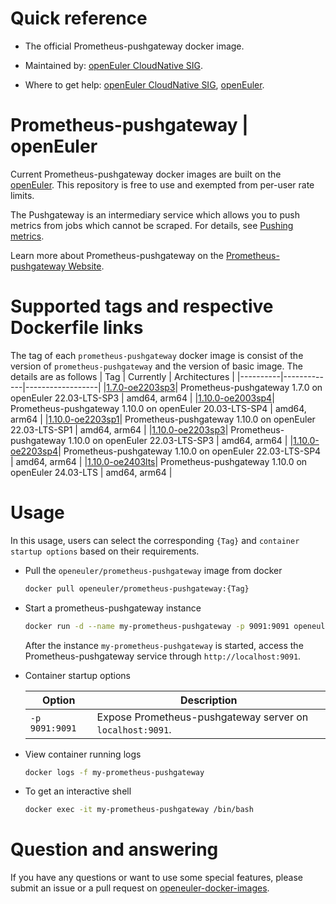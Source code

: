 # Quick reference

- The official Prometheus-pushgateway docker image.

- Maintained by: [openEuler CloudNative SIG](https://gitee.com/openeuler/cloudnative).

- Where to get help: [openEuler CloudNative SIG](https://gitee.com/openeuler/cloudnative), [openEuler](https://gitee.com/openeuler/community).

# Prometheus-pushgateway | openEuler
Current Prometheus-pushgateway docker images are built on the [openEuler](https://repo.openeuler.org/). This repository is free to use and exempted from per-user rate limits.

The Pushgateway is an intermediary service which allows you to push metrics from jobs which cannot be scraped. For details, see [Pushing metrics](https://prometheus.io/docs/instrumenting/pushing/).

Learn more about Prometheus-pushgateway on the [Prometheus-pushgateway Website](https://prometheus.io/docs/practices/pushing/).

# Supported tags and respective Dockerfile links
The tag of each `prometheus-pushgateway` docker image is consist of the version of `prometheus-pushgateway` and the version of basic image. The details are as follows
|    Tag   |  Currently  |   Architectures  |
|----------|-------------|------------------|
|[1.7.0-oe2203sp3](https://gitee.com/openeuler/openeuler-docker-images/blob/master/Cloud/prometheus-pushgateway/1.7.0/22.03-lts-sp3/Dockerfile)| Prometheus-pushgateway 1.7.0 on openEuler 22.03-LTS-SP3 | amd64, arm64 |
|[1.10.0-oe2003sp4](https://gitee.com/openeuler/openeuler-docker-images/blob/master/Cloud/prometheus-pushgateway/1.10.0/20.03-lts-sp4/Dockerfile)| Prometheus-pushgateway 1.10.0 on openEuler 20.03-LTS-SP4 | amd64, arm64 |
|[1.10.0-oe2203sp1](https://gitee.com/openeuler/openeuler-docker-images/blob/master/Cloud/prometheus-pushgateway/1.10.0/22.03-lts-sp1/Dockerfile)| Prometheus-pushgateway 1.10.0 on openEuler 22.03-LTS-SP1 | amd64, arm64 |
|[1.10.0-oe2203sp3](https://gitee.com/openeuler/openeuler-docker-images/blob/master/Cloud/prometheus-pushgateway/1.10.0/22.03-lts-sp3/Dockerfile)| Prometheus-pushgateway 1.10.0 on openEuler 22.03-LTS-SP3 | amd64, arm64 |
|[1.10.0-oe2203sp4](https://gitee.com/openeuler/openeuler-docker-images/blob/master/Cloud/prometheus-pushgateway/1.10.0/22.03-lts-sp4/Dockerfile)| Prometheus-pushgateway 1.10.0 on openEuler 22.03-LTS-SP4 | amd64, arm64 |
|[1.10.0-oe2403lts](https://gitee.com/openeuler/openeuler-docker-images/blob/master/Cloud/prometheus-pushgateway/1.10.0/24.03-lts/Dockerfile)| Prometheus-pushgateway 1.10.0 on openEuler 24.03-LTS | amd64, arm64 |

# Usage
In this usage, users can select the corresponding `{Tag}` and `container startup options` based on their requirements.

- Pull the `openeuler/prometheus-pushgateway` image from docker

	```bash
	docker pull openeuler/prometheus-pushgateway:{Tag}
	```
	
- Start a prometheus-pushgateway instance

	```bash
	docker run -d --name my-prometheus-pushgateway -p 9091:9091 openeuler/prometheus-pushgateway:{Tag}
	```
	After the instance `my-prometheus-pushgateway` is started, access the Prometheus-pushgateway service through `http://localhost:9091`.

- Container startup options

	| Option | Description |
	|--|--|
	| `-p 9091:9091` | Expose Prometheus-pushgateway server on `localhost:9091`. |

- View container running logs

	```bash
	docker logs -f my-prometheus-pushgateway
	```

- To get an interactive shell

	```bash
	docker exec -it my-prometheus-pushgateway /bin/bash
	```

# Question and answering
If you have any questions or want to use some special features, please submit an issue or a pull request on [openeuler-docker-images](https://gitee.com/openeuler/openeuler-docker-images).